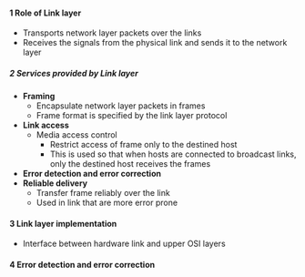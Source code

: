 
#### 1 Role of Link layer
- Transports network layer packets over the links
- Receives the signals from the physical link and sends it to the network layer


##### 2 Services provided by Link layer
- **Framing**
	- Encapsulate network layer packets in frames
	- Frame format is specified by the link layer protocol
- **Link access**
	- Media access control
		- Restrict access of frame only to the destined host
		- This is used so that when hosts are connected to broadcast links, only the destined host receives the frames
- **Error detection and error correction**
- **Reliable delivery**
	- Transfer frame reliably over the link
	- Used in link that are more error prone


#### 3 Link layer implementation
- Interface between hardware link and upper OSI layers

#### 4 Error detection and error correction
